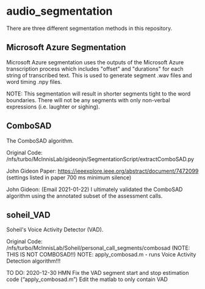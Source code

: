 # audio_segmentation

There are three different segmentation methods in this repository.

## Microsoft Azure Segmentation 

Microsoft Azure segmentation uses the outputs of the Microsoft Azure transcription process which includes "offset" and "durations" for each string of transcribed text. This is used to generate segment .wav files and word timing .npy files. 

NOTE: This segmentation will result in shorter segments tight to the word boundaries. There will not be any segments with only non-verbal expressions (i.e. laughter or sighing). 


## ComboSAD 

The ComboSAD algorithm. 

Original Code:  /nfs/turbo/McInnisLab/gideonjn/SegmentationScript/extractComboSAD.py 

John Gideon Paper: https://ieeexplore.ieee.org/abstract/document/7472099 (settings listed in paper 700 ms minimum silence)

John Gideon: (Email 2021-01-22) I ultimately validated the ComboSAD algorithm using the annotated subset of the assessment calls.


## soheil_VAD 

Soheil's Voice Activity Detector (VAD). 

Original Code: /nfs/turbo/McInnisLab/Soheil/personal_call_segments/combosad (NOTE: THIS IS NOT COMBOSAD!!) 
NOTE: apply_combosad.m - runs Voice Activity Detection algorithm!!! 

TO DO: 2020-12-30 HMN 
Fix the VAD segment start and stop estimation code (“apply_combosad.m”) 
Edit the matlab to only contain VAD 
